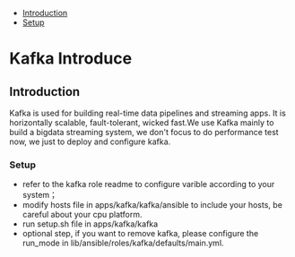 * [Introduction](#1)
* [Setup](#3)

# Kafka Introduce
## <a name="1">Introduction</a>
Kafka is used for building real-time data pipelines and streaming apps. It is horizontally scalable, fault-tolerant, wicked fast.We use Kafka mainly to build a bigdata streaming system, we don't focus to do performance test now, we just to deploy and configure kafka.

### Setup
* refer to the kafka role readme to configure varible according to your system；
* modify hosts file in apps/kafka/kafka/ansible to include your hosts, be careful about your cpu platform.
* run setup.sh file in apps/kafka/kafka
* optional step, if you want to remove kafka, please configure the run_mode in lib/ansible/roles/kafka/defaults/main.yml.
